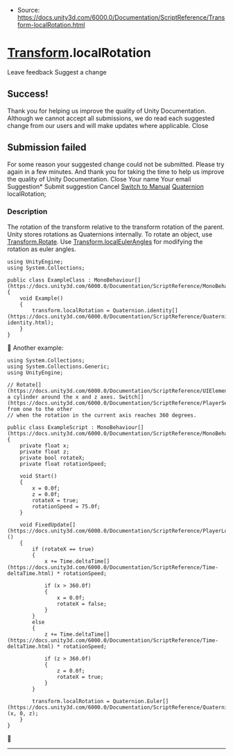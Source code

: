 * Source: https://docs.unity3d.com/6000.0/Documentation/ScriptReference/Transform-localRotation.html

#  [Transform](https://docs.unity3d.com/6000.0/Documentation/ScriptReference/Transform.html).localRotation
Leave feedback
Suggest a change
## Success!
Thank you for helping us improve the quality of Unity Documentation. Although we cannot accept all submissions, we do read each suggested change from our users and will make updates where applicable.
Close
## Submission failed
For some reason your suggested change could not be submitted. Please <a>try again</a> in a few minutes. And thank you for taking the time to help us improve the quality of Unity Documentation.
Close
Your name Your email Suggestion* Submit suggestion
Cancel
[Switch to Manual](https://docs.unity3d.com/6000.0/Documentation/Manual/class-Transform.html "Go to Transform Component in the Manual")
[Quaternion](https://docs.unity3d.com/6000.0/Documentation/ScriptReference/Quaternion.html) localRotation; 
### Description
The rotation of the transform relative to the transform rotation of the parent.
Unity stores rotations as Quaternions internally. To rotate an object, use [Transform.Rotate](https://docs.unity3d.com/6000.0/Documentation/ScriptReference/Transform.Rotate.html). Use [Transform.localEulerAngles](https://docs.unity3d.com/6000.0/Documentation/ScriptReference/Transform-localEulerAngles.html) for modifying the rotation as euler angles.
```
using UnityEngine;
using System.Collections;  
  
public class ExampleClass : MonoBehaviour[](https://docs.unity3d.com/6000.0/Documentation/ScriptReference/MonoBehaviour.html)
{
    void Example()
    {
        transform.localRotation = Quaternion.identity[](https://docs.unity3d.com/6000.0/Documentation/ScriptReference/Quaternion-identity.html);
    }
}

```

Another example:
```
using System.Collections;
using System.Collections.Generic;
using UnityEngine;  
  
// Rotate[](https://docs.unity3d.com/6000.0/Documentation/ScriptReference/UIElements.Rotate.html) a cylinder around the x and z axes. Switch[](https://docs.unity3d.com/6000.0/Documentation/ScriptReference/PlayerSettings.Switch.html) from one to the other
// when the rotation in the current axis reaches 360 degrees.  
  
public class ExampleScript : MonoBehaviour[](https://docs.unity3d.com/6000.0/Documentation/ScriptReference/MonoBehaviour.html)
{
    private float x;
    private float z;
    private bool rotateX;
    private float rotationSpeed;  
  
    void Start()
    {
        x = 0.0f;
        z = 0.0f;
        rotateX = true;
        rotationSpeed = 75.0f;
    }  
  
    void FixedUpdate[](https://docs.unity3d.com/6000.0/Documentation/ScriptReference/PlayerLoop.FixedUpdate.html)()
    {
        if (rotateX == true)
        {
            x += Time.deltaTime[](https://docs.unity3d.com/6000.0/Documentation/ScriptReference/Time-deltaTime.html) * rotationSpeed;  
  
            if (x > 360.0f)
            {
                x = 0.0f;
                rotateX = false;
            }
        }
        else
        {
            z += Time.deltaTime[](https://docs.unity3d.com/6000.0/Documentation/ScriptReference/Time-deltaTime.html) * rotationSpeed;  
  
            if (z > 360.0f)
            {
                z = 0.0f;
                rotateX = true;
            }
        }  
  
        transform.localRotation = Quaternion.Euler[](https://docs.unity3d.com/6000.0/Documentation/ScriptReference/Quaternion.Euler.html)(x, 0, z);
    }
}

```

* * *
